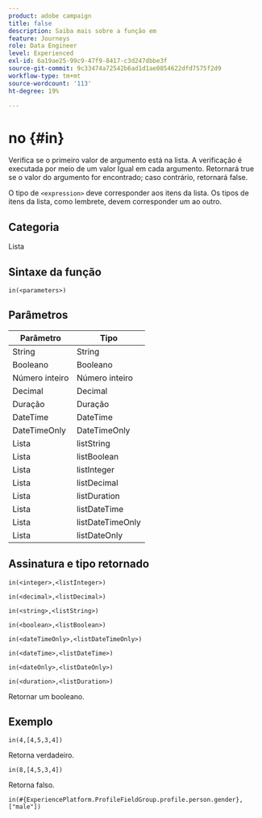 ```yaml
---
product: adobe campaign
title: false
description: Saiba mais sobre a função em
feature: Journeys
role: Data Engineer
level: Experienced
exl-id: 6a19ae25-99c9-47f9-8417-c3d247dbbe3f
source-git-commit: 9c33474a72542b6ad1d1ae0854622dfd7575f2d9
workflow-type: tm+mt
source-wordcount: '113'
ht-degree: 19%

---
```


# no {#in}

Verifica se o primeiro valor de argumento está na lista. A verificação é executada por meio de um valor Igual em cada argumento. Retornará true se o valor do argumento for encontrado; caso contrário, retornará false.

O tipo de `<expression>` deve corresponder aos itens da lista. Os tipos de itens da lista, como lembrete, devem corresponder um ao outro.

## Categoria

Lista

## Sintaxe da função

`in(<parameters>)`

## Parâmetros

| Parâmetro | Tipo |
|-----------|------------------|
| String | String |
| Booleano | Booleano |
| Número inteiro | Número inteiro |
| Decimal | Decimal |
| Duração | Duração |
| DateTime | DateTime |
| DateTimeOnly | DateTimeOnly |
| Lista | listString |
| Lista | listBoolean |
| Lista | listInteger |
| Lista | listDecimal |
| Lista | listDuration |
| Lista | listDateTime |
| Lista | listDateTimeOnly |
| Lista | listDateOnly |

## Assinatura e tipo retornado

`in(<integer>,<listInteger>)`

`in(<decimal>,<listDecimal>)`

`in(<string>,<listString>)`

`in(<boolean>,<listBoolean>)`

`in(<dateTimeOnly>,<listDateTimeOnly>)`

`in(<dateTime>,<listDateTime>)`

`in(<dateOnly>,<listDateOnly>)`

`in(<duration>,<listDuration>)`

Retornar um booleano.

## Exemplo

`in(4,[4,5,3,4])`

Retorna verdadeiro.

`in(8,[4,5,3,4])`

Retorna falso.

`in(#{ExperiencePlatform.ProfileFieldGroup.profile.person.gender}, ["male"])`
